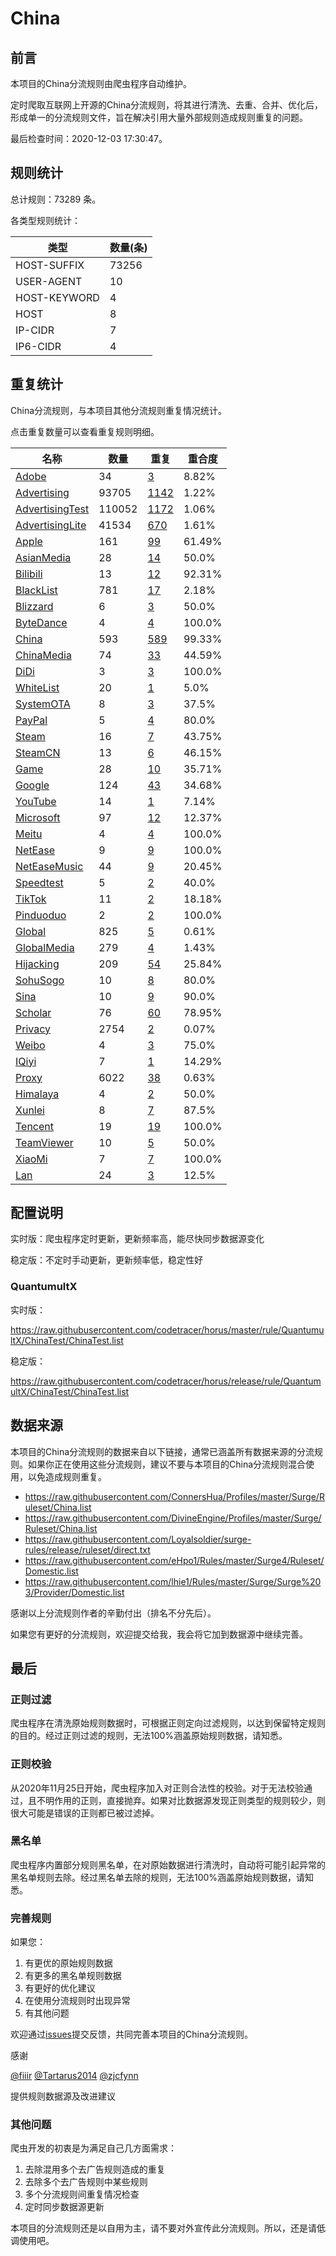 # China

## 前言

本项目的China分流规则由爬虫程序自动维护。

定时爬取互联网上开源的China分流规则，将其进行清洗、去重、合并、优化后，形成单一的分流规则文件，旨在解决引用大量外部规则造成规则重复的问题。




最后检查时间：2020-12-03 17:30:47。

## 规则统计

总计规则：73289 条。

各类型规则统计：

| 类型 | 数量(条) |
| ---- | ---- |
| HOST-SUFFIX | 73256 |
| USER-AGENT | 10 |
| HOST-KEYWORD | 4 |
| HOST | 8 |
| IP-CIDR | 7 |
| IP6-CIDR | 4 |
## 重复统计

China分流规则，与本项目其他分流规则重复情况统计。

点击重复数量可以查看重复规则明细。

| 名称 | 数量 | 重复 | 重合度 |
| ---- | ---- | ---- | ------ |
|  [Adobe](https://github.com/codetracer/horus/tree/master/rule/QuantumultX/Adobe)    | 34   | [3](https://github.com/codetracer/horus/tree/master/rule/QuantumultX/ChinaTest/Repeat.list)   |   8.82% |
|  [Advertising](https://github.com/codetracer/horus/tree/master/rule/QuantumultX/Advertising)    | 93705   | [1142](https://github.com/codetracer/horus/tree/master/rule/QuantumultX/ChinaTest/Repeat.list)   |   1.22% |
|  [AdvertisingTest](https://github.com/codetracer/horus/tree/master/rule/QuantumultX/AdvertisingTest)    | 110052   | [1172](https://github.com/codetracer/horus/tree/master/rule/QuantumultX/ChinaTest/Repeat.list)   |   1.06% |
|  [AdvertisingLite](https://github.com/codetracer/horus/tree/master/rule/QuantumultX/AdvertisingLite)    | 41534   | [670](https://github.com/codetracer/horus/tree/master/rule/QuantumultX/ChinaTest/Repeat.list)   |   1.61% |
|  [Apple](https://github.com/codetracer/horus/tree/master/rule/QuantumultX/Apple)    | 161   | [99](https://github.com/codetracer/horus/tree/master/rule/QuantumultX/ChinaTest/Repeat.list)   |   61.49% |
|  [AsianMedia](https://github.com/codetracer/horus/tree/master/rule/QuantumultX/AsianMedia)    | 28   | [14](https://github.com/codetracer/horus/tree/master/rule/QuantumultX/ChinaTest/Repeat.list)   |   50.0% |
|  [Bilibili](https://github.com/codetracer/horus/tree/master/rule/QuantumultX/Bilibili)    | 13   | [12](https://github.com/codetracer/horus/tree/master/rule/QuantumultX/ChinaTest/Repeat.list)   |   92.31% |
|  [BlackList](https://github.com/codetracer/horus/tree/master/rule/QuantumultX/BlackList)    | 781   | [17](https://github.com/codetracer/horus/tree/master/rule/QuantumultX/ChinaTest/Repeat.list)   |   2.18% |
|  [Blizzard](https://github.com/codetracer/horus/tree/master/rule/QuantumultX/Blizzard)    | 6   | [3](https://github.com/codetracer/horus/tree/master/rule/QuantumultX/ChinaTest/Repeat.list)   |   50.0% |
|  [ByteDance](https://github.com/codetracer/horus/tree/master/rule/QuantumultX/ByteDance)    | 4   | [4](https://github.com/codetracer/horus/tree/master/rule/QuantumultX/ChinaTest/Repeat.list)   |   100.0% |
|  [China](https://github.com/codetracer/horus/tree/master/rule/QuantumultX/China)    | 593   | [589](https://github.com/codetracer/horus/tree/master/rule/QuantumultX/ChinaTest/Repeat.list)   |   99.33% |
|  [ChinaMedia](https://github.com/codetracer/horus/tree/master/rule/QuantumultX/ChinaMedia)    | 74   | [33](https://github.com/codetracer/horus/tree/master/rule/QuantumultX/ChinaTest/Repeat.list)   |   44.59% |
|  [DiDi](https://github.com/codetracer/horus/tree/master/rule/QuantumultX/DiDi)    | 3   | [3](https://github.com/codetracer/horus/tree/master/rule/QuantumultX/ChinaTest/Repeat.list)   |   100.0% |
|  [WhiteList](https://github.com/codetracer/horus/tree/master/rule/QuantumultX/WhiteList)    | 20   | [1](https://github.com/codetracer/horus/tree/master/rule/QuantumultX/ChinaTest/Repeat.list)   |   5.0% |
|  [SystemOTA](https://github.com/codetracer/horus/tree/master/rule/QuantumultX/SystemOTA)    | 8   | [3](https://github.com/codetracer/horus/tree/master/rule/QuantumultX/ChinaTest/Repeat.list)   |   37.5% |
|  [PayPal](https://github.com/codetracer/horus/tree/master/rule/QuantumultX/PayPal)    | 5   | [4](https://github.com/codetracer/horus/tree/master/rule/QuantumultX/ChinaTest/Repeat.list)   |   80.0% |
|  [Steam](https://github.com/codetracer/horus/tree/master/rule/QuantumultX/Steam)    | 16   | [7](https://github.com/codetracer/horus/tree/master/rule/QuantumultX/ChinaTest/Repeat.list)   |   43.75% |
|  [SteamCN](https://github.com/codetracer/horus/tree/master/rule/QuantumultX/SteamCN)    | 13   | [6](https://github.com/codetracer/horus/tree/master/rule/QuantumultX/ChinaTest/Repeat.list)   |   46.15% |
|  [Game](https://github.com/codetracer/horus/tree/master/rule/QuantumultX/Game)    | 28   | [10](https://github.com/codetracer/horus/tree/master/rule/QuantumultX/ChinaTest/Repeat.list)   |   35.71% |
|  [Google](https://github.com/codetracer/horus/tree/master/rule/QuantumultX/Google)    | 124   | [43](https://github.com/codetracer/horus/tree/master/rule/QuantumultX/ChinaTest/Repeat.list)   |   34.68% |
|  [YouTube](https://github.com/codetracer/horus/tree/master/rule/QuantumultX/YouTube)    | 14   | [1](https://github.com/codetracer/horus/tree/master/rule/QuantumultX/ChinaTest/Repeat.list)   |   7.14% |
|  [Microsoft](https://github.com/codetracer/horus/tree/master/rule/QuantumultX/Microsoft)    | 97   | [12](https://github.com/codetracer/horus/tree/master/rule/QuantumultX/ChinaTest/Repeat.list)   |   12.37% |
|  [Meitu](https://github.com/codetracer/horus/tree/master/rule/QuantumultX/Meitu)    | 4   | [4](https://github.com/codetracer/horus/tree/master/rule/QuantumultX/ChinaTest/Repeat.list)   |   100.0% |
|  [NetEase](https://github.com/codetracer/horus/tree/master/rule/QuantumultX/NetEase)    | 9   | [9](https://github.com/codetracer/horus/tree/master/rule/QuantumultX/ChinaTest/Repeat.list)   |   100.0% |
|  [NetEaseMusic](https://github.com/codetracer/horus/tree/master/rule/QuantumultX/NetEaseMusic)    | 44   | [9](https://github.com/codetracer/horus/tree/master/rule/QuantumultX/ChinaTest/Repeat.list)   |   20.45% |
|  [Speedtest](https://github.com/codetracer/horus/tree/master/rule/QuantumultX/Speedtest)    | 5   | [2](https://github.com/codetracer/horus/tree/master/rule/QuantumultX/ChinaTest/Repeat.list)   |   40.0% |
|  [TikTok](https://github.com/codetracer/horus/tree/master/rule/QuantumultX/TikTok)    | 11   | [2](https://github.com/codetracer/horus/tree/master/rule/QuantumultX/ChinaTest/Repeat.list)   |   18.18% |
|  [Pinduoduo](https://github.com/codetracer/horus/tree/master/rule/QuantumultX/Pinduoduo)    | 2   | [2](https://github.com/codetracer/horus/tree/master/rule/QuantumultX/ChinaTest/Repeat.list)   |   100.0% |
|  [Global](https://github.com/codetracer/horus/tree/master/rule/QuantumultX/Global)    | 825   | [5](https://github.com/codetracer/horus/tree/master/rule/QuantumultX/ChinaTest/Repeat.list)   |   0.61% |
|  [GlobalMedia](https://github.com/codetracer/horus/tree/master/rule/QuantumultX/GlobalMedia)    | 279   | [4](https://github.com/codetracer/horus/tree/master/rule/QuantumultX/ChinaTest/Repeat.list)   |   1.43% |
|  [Hijacking](https://github.com/codetracer/horus/tree/master/rule/QuantumultX/Hijacking)    | 209   | [54](https://github.com/codetracer/horus/tree/master/rule/QuantumultX/ChinaTest/Repeat.list)   |   25.84% |
|  [SohuSogo](https://github.com/codetracer/horus/tree/master/rule/QuantumultX/SohuSogo)    | 10   | [8](https://github.com/codetracer/horus/tree/master/rule/QuantumultX/ChinaTest/Repeat.list)   |   80.0% |
|  [Sina](https://github.com/codetracer/horus/tree/master/rule/QuantumultX/Sina)    | 10   | [9](https://github.com/codetracer/horus/tree/master/rule/QuantumultX/ChinaTest/Repeat.list)   |   90.0% |
|  [Scholar](https://github.com/codetracer/horus/tree/master/rule/QuantumultX/Scholar)    | 76   | [60](https://github.com/codetracer/horus/tree/master/rule/QuantumultX/ChinaTest/Repeat.list)   |   78.95% |
|  [Privacy](https://github.com/codetracer/horus/tree/master/rule/QuantumultX/Privacy)    | 2754   | [2](https://github.com/codetracer/horus/tree/master/rule/QuantumultX/ChinaTest/Repeat.list)   |   0.07% |
|  [Weibo](https://github.com/codetracer/horus/tree/master/rule/QuantumultX/Weibo)    | 4   | [3](https://github.com/codetracer/horus/tree/master/rule/QuantumultX/ChinaTest/Repeat.list)   |   75.0% |
|  [IQiyi](https://github.com/codetracer/horus/tree/master/rule/QuantumultX/IQiyi)    | 7   | [1](https://github.com/codetracer/horus/tree/master/rule/QuantumultX/ChinaTest/Repeat.list)   |   14.29% |
|  [Proxy](https://github.com/codetracer/horus/tree/master/rule/QuantumultX/Proxy)    | 6022   | [38](https://github.com/codetracer/horus/tree/master/rule/QuantumultX/ChinaTest/Repeat.list)   |   0.63% |
|  [Himalaya](https://github.com/codetracer/horus/tree/master/rule/QuantumultX/Himalaya)    | 4   | [2](https://github.com/codetracer/horus/tree/master/rule/QuantumultX/ChinaTest/Repeat.list)   |   50.0% |
|  [Xunlei](https://github.com/codetracer/horus/tree/master/rule/QuantumultX/Xunlei)    | 8   | [7](https://github.com/codetracer/horus/tree/master/rule/QuantumultX/ChinaTest/Repeat.list)   |   87.5% |
|  [Tencent](https://github.com/codetracer/horus/tree/master/rule/QuantumultX/Tencent)    | 19   | [19](https://github.com/codetracer/horus/tree/master/rule/QuantumultX/ChinaTest/Repeat.list)   |   100.0% |
|  [TeamViewer](https://github.com/codetracer/horus/tree/master/rule/QuantumultX/TeamViewer)    | 10   | [5](https://github.com/codetracer/horus/tree/master/rule/QuantumultX/ChinaTest/Repeat.list)   |   50.0% |
|  [XiaoMi](https://github.com/codetracer/horus/tree/master/rule/QuantumultX/XiaoMi)    | 7   | [7](https://github.com/codetracer/horus/tree/master/rule/QuantumultX/ChinaTest/Repeat.list)   |   100.0% |
|  [Lan](https://github.com/codetracer/horus/tree/master/rule/QuantumultX/Lan)    | 24   | [3](https://github.com/codetracer/horus/tree/master/rule/QuantumultX/ChinaTest/Repeat.list)   |   12.5% |
## 配置说明

实时版：爬虫程序定时更新，更新频率高，能尽快同步数据源变化

稳定版：不定时手动更新，更新频率低，稳定性好

### QuantumultX 
实时版：

https://raw.githubusercontent.com/codetracer/horus/master/rule/QuantumultX/ChinaTest/ChinaTest.list

稳定版：

https://raw.githubusercontent.com/codetracer/horus/release/rule/QuantumultX/ChinaTest/ChinaTest.list

## 数据来源

本项目的China分流规则的数据来自以下链接，通常已涵盖所有数据来源的分流规则。如果你正在使用这些分流规则，建议不要与本项目的China分流规则混合使用，以免造成规则重复。

- https://raw.githubusercontent.com/ConnersHua/Profiles/master/Surge/Ruleset/China.list
- https://raw.githubusercontent.com/DivineEngine/Profiles/master/Surge/Ruleset/China.list
- https://raw.githubusercontent.com/Loyalsoldier/surge-rules/release/ruleset/direct.txt
- https://raw.githubusercontent.com/eHpo1/Rules/master/Surge4/Ruleset/Domestic.list
- https://raw.githubusercontent.com/lhie1/Rules/master/Surge/Surge%203/Provider/Domestic.list


感谢以上分流规则作者的辛勤付出（排名不分先后）。

如果您有更好的分流规则，欢迎提交给我，我会将它加到数据源中继续完善。

## 最后

### 正则过滤

爬虫程序在清洗原始规则数据时，可根据正则定向过滤规则，以达到保留特定规则的目的。经过正则过滤的规则，无法100%涵盖原始规则数据，请知悉。

### 正则校验

从2020年11月25日开始，爬虫程序加入对正则合法性的校验。对于无法校验通过，且不明作用的正则，直接抛弃。如果对比数据源发现正则类型的规则较少，则很大可能是错误的正则都已被过滤掉。

### 黑名单

爬虫程序内置部分规则黑名单，在对原始数据进行清洗时，自动将可能引起异常的黑名单规则去除。经过黑名单去除的规则，无法100%涵盖原始规则数据，请知悉。

### 完善规则

如果您：

1. 有更优的原始规则数据
2. 有更多的黑名单规则数据
3. 有更好的优化建议
4. 在使用分流规则时出现异常
5. 有其他问题

欢迎通过[issues](https://github.com/codetracer/horus/issues/new)提交反馈，共同完善本项目的China分流规则。

感谢

[@fiiir](https://github.com/fiiir) [@Tartarus2014](https://github.com/Tartarus2014) [@zjcfynn](https://github.com/zjcfynn) 

提供规则数据源及改进建议

### 其他问题

爬虫开发的初衷是为满足自己几方面需求：

1. 去除混用多个去广告规则造成的重复
2. 去除多个去广告规则中某些规则
3. 多个分流规则间重复情况检查
4. 定时同步数据源更新

本项目的分流规则还是以自用为主，请不要对外宣传此分流规则。所以，还是请低调使用吧。